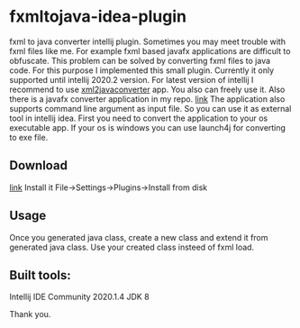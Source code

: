 # fxmltojava-idea-plugin
fxml to java converter intellij plugin.
Sometimes you may meet trouble with fxml files like me. For example fxml based javafx applications are difficult to obfuscate. 
This problem can be solved by converting fxml files to java code.
For this purpose I implemented this small plugin. Currently it only supported until intellij 2020.2 version. For latest version of intellij I recommend to use [xml2javaconverter](https://github.com/garawaa/fxml2javaconverter) app.
You also can freely use it. Also there is a javafx converter application in my repo. [link](https://github.com/garawaa/fxml2javaconverter)
The application also supports command line argument as input file. So you can use it as external tool in intellij idea. First you need to convert the application to your os executable app. If your os is windows you can use launch4j for converting to exe file.
## Download
[link](https://raw.githubusercontent.com/garawaa/fxmltojava-idea-plugin/master/fxmltojava-idea-plugin.zip)
Install it File->Settings->Plugins->Install from disk
## Usage
Once you generated java class, create a new class and extend it from generated java class. Use your created class insteed of fxml load.

## Built tools:
Intellij IDE Community 2020.1.4
JDK 8

Thank you.
